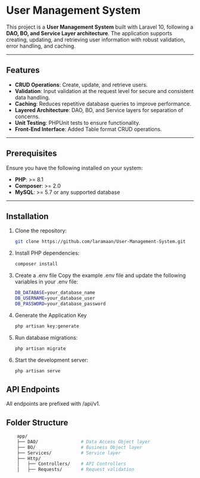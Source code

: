 # User Management System

This project is a **User Management System** built with Laravel 10, following a **DAO, BO, and Service Layer architecture**. The application supports creating, updating, and retrieving user information with robust validation, error handling, and caching.

---

## Features

- **CRUD Operations**: Create, update, and retrieve users.
- **Validation**: Input validation at the request level for secure and consistent data handling.
- **Caching**: Reduces repetitive database queries to improve performance.
- **Layered Architecture**: DAO, BO, and Service layers for separation of concerns.
- **Unit Testing**: PHPUnit tests to ensure functionality.
- **Front-End Interface**: Added Table format CRUD operations.

---

## Prerequisites

Ensure you have the following installed on your system:

- **PHP**: >= 8.1
- **Composer**: >= 2.0
- **MySQL**: >= 5.7 or any supported database

---

## Installation

1. Clone the repository:
   ```bash
   git clone https://github.com/laramaan/User-Management-System.git

2. Install PHP dependencies:
   ```bash
   composer install

3. Create a .env file Copy the example .env file and update the following variables in your .env file:
   ```bash
   DB_DATABASE=your_database_name
   DB_USERNAME=your_database_user
   DB_PASSWORD=your_database_password

4. Generate the Application Key
   ```bash
   php artisan key:generate

5. Run database migrations:
   ```bash
   php artisan migrate

6. Start the development server:
   ```bash
   php artisan serve

## API Endpoints

All endpoints are prefixed with /api/v1.

## Folder Structure
```bash
    app/
    ├── DAO/                # Data Access Object layer
    ├── BO/                 # Business Object layer
    ├── Services/           # Service layer
    ├── Http/
    │   ├── Controllers/    # API Controllers
    │   ├── Requests/       # Request validation
```
